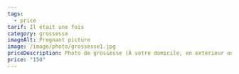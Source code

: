 ```yaml
---
tags:
  - price
tarif: Il était une fois
category: grossesse
imageAlt: Pregnant picture
image: /image/photo/grossesse1.jpg
priceDescription: Photo de grossesse (À votre domicile, en extérieur ou en studio).
price: "150"
---
```

